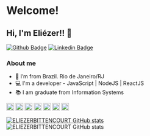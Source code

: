 # Welcome! 
## Hi, I'm Eliézer!! 👋

[![Github Badge](https://img.shields.io/badge/-Github-000?style=flat-square&logo=Github&logoColor=white&link=https://github.com/ELIEZERBITTENCOURT)](https://github.com/ELIEZERBITTENCOURT)
[![Linkedin Badge](https://img.shields.io/badge/-LinkedIn-blue?style=flat-square&logo=Linkedin&logoColor=white&link=www.linkedin.com/in/eliezerbittencourt/)](www.linkedin.com/in/eliezerbittencourt/)

### About me


- :house_with_garden: I’m from Brazil. Rio de Janeiro/RJ
- :computer: I'm a developer - JavaScript | NodeJS | ReactJS
- :books: I am graduate from Information Systems


<code><img height= "20" src= "https://img.shields.io/badge/HTML5-E34F26?style=for-the-badge&logo=html5&logoColor=white"></code>
<code><img height= "20" src= "https://img.shields.io/badge/CSS3-1572B6?style=for-the-badge&logo=css3&logoColor=white"></code>
<code><img height= "20" src= "https://img.shields.io/badge/JavaScript-F7DF1E?style=for-the-badge&logo=javascript&logoColor=black"></code>
<code><img height= "20" src= "https://img.shields.io/badge/MySQL-00000F?style=for-the-badge&logo=mysql&logoColor=white"></code>
<code><img height= "20" src= "https://img.shields.io/badge/Git-F05032?style=for-the-badge&logo=git&logoColor=white"></code>
<code><img height= "20" src= "https://img.shields.io/badge/React-20232A?style=for-the-badge&logo=react&logoColor=61DAFB"></code>
<code><img height= "20" src= "https://img.shields.io/badge/Node.js-339933?style=for-the-badge&logo=nodedotjs&logoColor=white"></code>



[![ELIEZERBITTENCOURT GitHub stats](https://github-readme-stats.vercel.app/api?username=ELIEZERBITTENCOURT)](https://github.com/ELIEZERBITTENCOURT/github-readme-stats)
![ELIEZERBITTENCOURT GitHub stats](https://github-readme-stats.vercel.app/api/top-langs/?username=ELIEZERBITTENCOURT)
